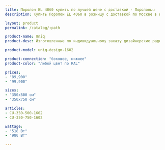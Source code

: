```yaml
---
title: Поролон EL 4060 купить по лучшей цене с доставкой - Поролоныч
description: Купить Поролон EL 4060 в розницу с доставкой по Москве в интернет-магазине Поролоныча.

layout: product
permalink: /catalog/:path

product-name: Uniq
product-desc: Изготовленные по индивидуальному заказу дизайнерские радиаторы COPPERI Uniq с полноцветными изображениями на передней панели позволят Вам воплотить в жизнь самые смелые и оригинальные проекты интерьеров. Творите! Ваша фантазия не ограничена.

product-model: uniq-design-1602

product-connection: "боковое, нижнее"
product-color: "любой цвет по RAL"

prices:
- "89,900"
- "99,900"

sizes:
- "350x500 см"
- "350x750 см"

articles:
- CU-350-500-1602
- CU-350-750-1602

wattage:
- "518 Вт"
- "980 Вт"

---
```

